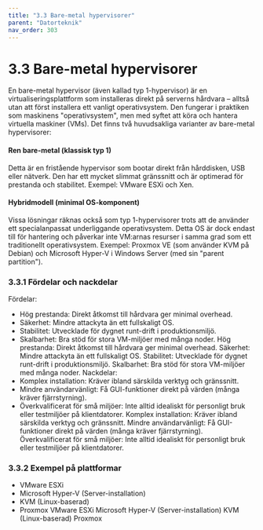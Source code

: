 ```yaml
---
title: "3.3 Bare-metal hypervisorer"
parent: "Datorteknik"
nav_order: 303
---
```


# 3.3 Bare-metal hypervisorer

En bare-metal hypervisor (även kallad typ 1-hypervisor) är en virtualiseringsplattform som installeras direkt på serverns hårdvara – alltså utan att först installera ett vanligt operativsystem. Den fungerar i praktiken som maskinens "operativsystem", men med syftet att köra och hantera virtuella maskiner (VMs).
Det finns två huvudsakliga varianter av bare-metal hypervisorer:
#### Ren bare-metal (klassisk typ 1)
Detta är en fristående hypervisor som bootar direkt från hårddisken, USB eller nätverk. Den har ett mycket slimmat gränssnitt och är optimerad för prestanda och stabilitet. Exempel: VMware ESXi och Xen.
#### Hybridmodell (minimal OS-komponent)
Vissa lösningar räknas också som typ 1-hypervisorer trots att de använder ett specialanpassat underliggande operativsystem. Detta OS är dock endast till för hantering och påverkar inte VM:arnas resurser i samma grad som ett traditionellt operativsystem. Exempel: Proxmox VE (som använder KVM på Debian) och Microsoft Hyper-V i Windows Server (med sin "parent partition").
### 3.3.1 Fördelar och nackdelar
Fördelar:
- Hög prestanda: Direkt åtkomst till hårdvara ger minimal overhead.
- Säkerhet: Mindre attackyta än ett fullskaligt OS.
- Stabilitet: Utvecklade för dygnet runt-drift i produktionsmiljö.
- Skalbarhet: Bra stöd för stora VM-miljöer med många noder.
Hög prestanda: Direkt åtkomst till hårdvara ger minimal overhead.
Säkerhet: Mindre attackyta än ett fullskaligt OS.
Stabilitet: Utvecklade för dygnet runt-drift i produktionsmiljö.
Skalbarhet: Bra stöd för stora VM-miljöer med många noder.
Nackdelar:
- Komplex installation: Kräver ibland särskilda verktyg och gränssnitt.
- Mindre användarvänligt: Få GUI-funktioner direkt på värden (många kräver fjärrstyrning).
- Överkvalificerat för små miljöer: Inte alltid idealiskt för personligt bruk eller testmiljöer på klientdatorer.
Komplex installation: Kräver ibland särskilda verktyg och gränssnitt.
Mindre användarvänligt: Få GUI-funktioner direkt på värden (många kräver fjärrstyrning).
Överkvalificerat för små miljöer: Inte alltid idealiskt för personligt bruk eller testmiljöer på klientdatorer.
### 3.3.2 Exempel på plattformar
- VMware ESXi
- Microsoft Hyper-V (Server-installation)
- KVM (Linux-baserad)
- Proxmox
VMware ESXi
Microsoft Hyper-V (Server-installation)
KVM (Linux-baserad)
Proxmox